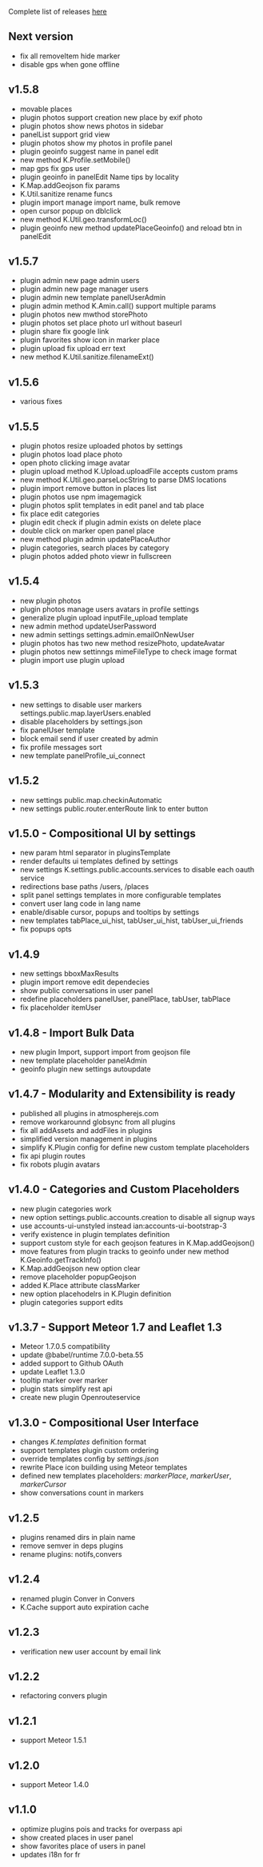 
Complete list of releases [here](https://github.com/Keplerjs/Kepler/releases)

## Next version
- fix all removeItem hide marker
- disable gps when gone offline

## v1.5.8
- movable places
- plugin photos support creation new place by exif photo
- plugin photos show news photos in sidebar
- panelList support grid view
- plugin photos show my photos in profile panel
- plugin geoinfo suggest name in panel edit
- new method K.Profile.setMobile()
- map gps fix gps user
- plugin geoinfo in panelEdit Name tips by locality
- K.Map.addGeojson fix params
- K.Util.sanitize rename funcs
- plugin import manage import name, bulk remove
- open cursor popup on dblclick
- new method K.Util.geo.transformLoc()
- plugin geoinfo new method updatePlaceGeoinfo() and reload btn in panelEdit

## v1.5.7
- plugin admin new page admin users
- plugin admin new page manager users
- plugin admin new template panelUserAdmin
- plugin admin method K.Amin.call() support multiple params
- plugin photos new mwthod storePhoto
- plugin photos set place photo url without baseurl
- plugin share fix google link
- plugin favorites show icon in marker place
- plugin upload fix upload err text
- new method K.Util.sanitize.filenameExt()

## v1.5.6
- various fixes

## v1.5.5
- plugin photos resize uploaded photos by settings
- plugin photos load place photo
- open photo clicking image avatar
- plugin upload method K.Upload.uploadFile accepts custom prams
- new method K.Util.geo.parseLocString to parse DMS locations
- plugin import remove button in places list
- plugin photos use npm imagemagick
- plugin photos split templates in edit panel and tab place
- fix place edit categories
- plugin edit check if plugin admin exists on delete place
- double click on marker open panel place
- new method plugin admin updatePlaceAuthor
- plugin categories, search places by category
- plugin photos added photo viewr in fullscreen

## v1.5.4
- new plugin photos
- plugin photos manage users avatars in profile settings
- generalize plugin upload inputFile_upload template
- new admin method updateUserPassword
- new admin settings settings.admin.emailOnNewUser
- plugin photos has two new method resizePhoto, updateAvatar
- plugin photos new settinngs mimeFileType to check image format
- plugin import use plugin upload

## v1.5.3
- new settings to disable user markers settings.public.map.layerUsers.enabled
- disable placeholders by settings.json
- fix panelUser template
- block email send if user created by admin
- fix profile messages sort
- new template panelProfile_ui_connect

## v1.5.2
- new settings public.map.checkinAutomatic
- new settings public.router.enterRoute link to enter button

## v1.5.0 - Compositional UI by settings
- new param html separator in pluginsTemplate
- render defaults ui templates defined by settings
- new settings K.settings.public.accounts.services to disable each oauth service
- redirections base paths /users, /places
- split panel settings templates in more configurable templates
- convert user lang code in lang name
- enable/disable cursor, popups and tooltips by settings
- new templates tabPlace_ui_hist, tabUser_ui_hist, tabUser_ui_friends
- fix popups opts

## v1.4.9
- new settings bboxMaxResults
- plugin import remove edit dependecies
- show public conversations in user panel 
- redefine placeholders panelUser, panelPlace, tabUser, tabPlace
- fix placeholder itemUser

## v1.4.8 - Import Bulk Data
- new plugin Import, support import from geojson file
- new template placeholder panelAdmin
- geoinfo plugin new settings autoupdate

## v1.4.7 - Modularity and Extensibility is ready
- published all plugins in atmospherejs.com
- remove workarounnd globsync from all plugins
- fix all addAssets and addFiles in plugins
- simplified version management in plugins
- simplify K.Plugin config for define new custom template placeholders
- fix api plugin routes
- fix robots plugin avatars

## v1.4.0 - Categories and Custom Placeholders
- new plugin categories work
- new option settings.public.accounts.creation to disable all signup ways
- use accounts-ui-unstyled instead ian:accounts-ui-bootstrap-3
- verify existence in plugin templates definition
- support custom style for each geojson features in K.Map.addGeojson()
- move features from plugin tracks to geoinfo under new method K.Geoinfo.getTrackInfo()
- K.Map.addGeojson new option clear
- remove placeholder popupGeojson
- added K.Place attribute classMarker
- new option placehodelrs in K.Plugin definition
- plugin categories support edits

## v1.3.7 - Support Meteor 1.7 and Leaflet 1.3
- Meteor 1.7.0.5 compatibility
- update @babel/runtime 7.0.0-beta.55
- added support to Github OAuth
- update Leaflet 1.3.0
- tooltip marker over marker
- plugin stats simplify rest api
- create new plugin Openrouteservice

## v1.3.0 - Compositional User Interface
- changes *K.templates* definition format
- support templates plugin custom ordering
- override templates config by *settings.json*
- rewrite Place icon building using Meteor templates
- defined new templates placeholders: *markerPlace*, *markerUser*, *markerCursor*
- show conversations count in markers

## v1.2.5
- plugins renamed dirs in plain name
- remove semver in deps plugins
- rename plugins: notifs,convers

## v1.2.4
- renamed plugin Conver in Convers
- K.Cache support auto expiration cache

## v1.2.3
- verification new user account by email link

## v1.2.2
- refactoring convers plugin

## v1.2.1
- support Meteor 1.5.1

## v1.2.0
- support Meteor 1.4.0

## v1.1.0
- optimize plugins pois and tracks for overpass api
- show created places in user panel
- show favorites place of users in panel
- updates i18n for fr
